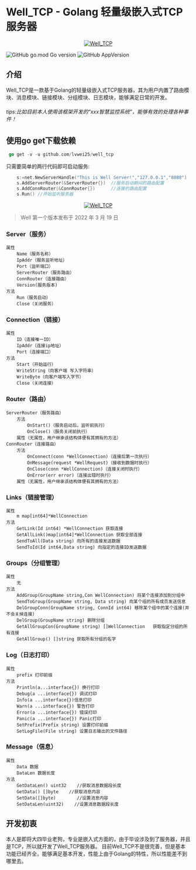 # Well_TCP - Golang 轻量级嵌入式TCP服务器
<p align="center">
    <a href="/" target="_blank" style="text-align: center">
        <img src="https://github.com/lvwei25/well_tcp/blob/main/logo.png"  alt="Well_TCP" />
    </a>
</p>

![GitHub go.mod Go version](https://img.shields.io/github/go-mod/go-version/lvwei25/well_tcp)
![GitHub AppVersion](https://img.shields.io/badge/Version-V1.0-blue)

## 介绍

Well_TCP是一款基于Golang的轻量级嵌入式TCP服务器，其为用户内置了路由模块、消息模块、链接模块、分组模块、日志模块，能够满足日常的开发。
<br>

###### tips:比如目前本人使用该框架开发的“xxx智慧监控系统”，能够有效的处理各种事件！

## 使用go get下载依赖

````go
 go get -v -u github.com/lvwei25/well_tcp
````

只需要简单的两行代码即可启动服务:

````go
	s:=net.NewServerHandle("This is Well Server!","127.0.0.1","8888")
	s.AddServerRouter(&ServerRouter{})  //服务启动期间的路由配置
	s.AddConnRouter(&ConnRouter{})      //连接的路由配置
	s.Run() //开始监听服务器
````

<p align="center">
    <a href="/" target="_blank" style="text-align: center">
        <img src="https://github.com/lvwei25/well_tcp/blob/main/test_img/test_img.png" alt="Well_TCP" />
    </a>
</p>

> Well 第一个版本发布于 2022 年 3 月 19 日


### Server（服务）


```text
属性
    Name（服务名称）
    IpAddr（服务监听地址）
    Port（监听端口）
    ServerRouter（服务路由）
    ConnRouter（连接路由）
    Version(服务版本)
方法
    Run（服务启动）
    Close（关闭服务）
``` 
        
        
### Connection（链接）


```text
属性
    ID（连接唯一ID）
    IpAddr（连接ip地址）
    Port（连接端口）
方法
    Start（开始运行）
    WriteString（向客户端 写入字符串）
    WriteByte（向客户端写入字节）
    Close（关闭连接）
```


### Router（路由）


```text
ServerRouter（服务路由）
    方法
        OnStart()（服务启动后，监听前执行）
        OnClose()（服务关闭前执行）
    属性（无属性，用户继承该结构体便有其拥有的方法）
ConnRouter（连接路由）
    方法
        OnConnect(conn *WellConnection)（连接后第一次执行）
        OnMessage(request *WellRequest)（接收到数据时执行）
        OnClose(conn *WellConnection)（连接关闭时执行）
        OnError(err error)（连接出错时执行）
    属性（无属性，用户继承该结构体便有其拥有的方法）
```



### Links（链接管理）


```text
属性
    m map[int64]*WellConnection
方法
    GetLink(Id int64) *WellConnection 获取连接
    GetAllLink()map[int64]*WellConnection 获取全部连接
    SendToAll(Data string) 向所有的连接发送数据
    SendToId(Id int64,Data string) 向指定的连接ID发送数据
```



### Groups（分组管理）


```text
属性
    无
方法
    AddGroup(GroupName string,Con WellConnection) 将某个连接添加到分组中
    SendToGroup(GroupName string, Data string) 向某个组的所有成员发送信息
    DelGroupConn(GroupName string, ConnId int64) 移除某个组中的某个连接(并不会关掉连接)
    DelGroup(GroupName string) 删除分组
    GetAllGroupCon(GroupName string) []WellConnection   获取指定分组的所有连接
    GetAllGroup() []string 获取所有分组的名字
```



### Log（日志打印）


```text
属性
    prefix 打印前缀
方法
    Println(a...interface{}) 换行打印
    Debug(a ...interface{}) 调试打印
    Info(a ...interface{})信息打印
    Warn(a ...interface{}) 警告打印
    Error(a ...interface{}) 错误打印
    Panic(a ...interface{}) Panic打印
    SetPrefix(Prefix string) 设置打印前缀
    SetLogFile(File string) 设置日志输出的文件路径
```


### Message（信息）


```text
属性
    Data 数据
    DataLen 数据长度
方法
    GetDataLen() uint32    //获取消息数据段长度
    GetData() []byte    //获取消息内容
    SetData([]byte)        //设置消息内容
    SetDataLen(uint32)    //设置消息数据段长度
```



## 开发初衷
本人是即将大四毕业老狗，专业是嵌入式方面的，由于毕设涉及到了服务器，并且是TCP，所以就开发了Well_TCP服务器。
目前Well_TCP不是很完善，但是基本功能已经齐全，能够满足基本开发，性能上由于Golang的特性，所以性能差不到哪里去。


